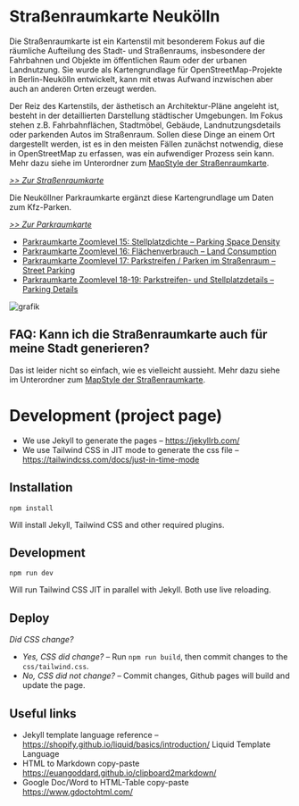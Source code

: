 # Straßenraumkarte Neukölln

Die Straßenraumkarte ist ein Kartenstil mit besonderem Fokus auf die räumliche Aufteilung des Stadt- und Straßenraums, insbesondere der Fahrbahnen und Objekte im öffentlichen Raum oder der urbanen Landnutzung. Sie wurde als Kartengrundlage für OpenStreetMap-Projekte in Berlin-Neukölln entwickelt, kann mit etwas Aufwand inzwischen aber auch an anderen Orten erzeugt werden.

Der Reiz des Kartenstils, der ästhetisch an Architektur-Pläne angeleht ist, besteht in der detaillierten Darstellung städtischer Umgebungen. Im Fokus stehen z.B. Fahrbahnflächen, Stadtmöbel, Gebäude, Landnutzungsdetails oder parkenden Autos im Straßenraum. Sollen diese Dinge an einem Ort dargestellt werden, ist es in den meisten Fällen zunächst notwendig, diese in OpenStreetMap zu erfassen, was ein aufwendiger Prozess sein kann. Mehr dazu siehe im Unterordner zum [MapStyle der Straßenraumkarte](https://github.com/SupaplexOSM/strassenraumkarte-neukoelln/tree/main/mapstyle).

_[>> Zur Straßenraumkarte](https://strassenraumkarte.osm-berlin.org/?map=micromap)_

Die Neuköllner Parkraumkarte ergänzt diese Kartengrundlage um Daten zum Kfz-Parken.

_[>> Zur Parkraumkarte](https://parkraum.osm-verkehrswende.org/project-prototype-neukoelln/?map=parkingmap)_
- [Parkraumkarte Zoomlevel 15: Stellplatzdichte – Parking Space Density](https://parkraum.osm-verkehrswende.org/project-prototype-neukoelln/?map=parkingmap#15/52.4772/13.4393)
- [Parkraumkarte Zoomlevel 16: Flächenverbrauch – Land Consumption](https://parkraum.osm-verkehrswende.org/project-prototype-neukoelln/?map=parkingmap#16/52.4820/13.4333)
- [Parkraumkarte Zoomlevel 17: Parkstreifen / Parken im Straßenraum – Street Parking](https://parkraum.osm-verkehrswende.org/project-prototype-neukoelln/?map=parkingmap#17/52.48085/13.43278)
- [Parkraumkarte Zoomlevel 18-19: Parkstreifen- und Stellplatzdetails – Parking Details](https://parkraum.osm-verkehrswende.org/project-prototype-neukoelln/?map=parkingmap#18/52.48090/13.43234)

![grafik](https://github.com/SupaplexOSM/strassenraumkarte-neukoelln/blob/main/images/sample_image.jpg)

## FAQ: Kann ich die Straßenraumkarte auch für meine Stadt generieren?

Das ist leider nicht so einfach, wie es vielleicht aussieht. Mehr dazu siehe im Unterordner zum [MapStyle der Straßenraumkarte](https://github.com/SupaplexOSM/strassenraumkarte-neukoelln/tree/main/mapstyle).

# Development (project page)

- We use Jekyll to generate the pages – https://jekyllrb.com/
- We use Tailwind CSS in JIT mode to generate the css file – https://tailwindcss.com/docs/just-in-time-mode

## Installation

`npm install`

Will install Jekyll, Tailwind CSS and other required plugins.

## Development

`npm run dev`

Will run Tailwind CSS JIT in parallel with Jekyll. Both use live reloading.

## Deploy

_Did CSS change?_

- _Yes, CSS did change?_ – Run `npm run build`, then commit changes to the `css/tailwind.css`.
- _No, CSS did not change?_ – Commit changes, Github pages will build and update the page.

## Useful links

- Jekyll template language reference – https://shopify.github.io/liquid/basics/introduction/ Liquid Template Language
- HTML to Markdown copy-paste https://euangoddard.github.io/clipboard2markdown/
- Google Doc/Word to HTML-Table copy-paste https://www.gdoctohtml.com/
